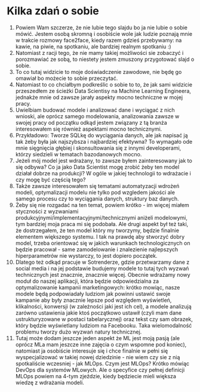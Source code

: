 # Kilka zdań o sobie

1. Powiem Wam szczerze, że nie lubie tego slajdu bo ja nie lubie o sobie mówić. Jestem osobą skromną i osobiście wole jak ludzie poznają mnie w trakcie rozmowy face2face, kiedy razem gdzieś przebywamy: na kawie, na piwie, na spotkaniu, ale bardziej realnym spotkaniu :)
2. Natomiast z racji tego, że nie mamy takiej możliwości sie zobaczyć i porozmawiać ze sobą, to niestety jestem zmuszony przygotować slajd o sobie.
3. To co tutaj widzicie to moje doświadczenie zawodowe, nie będę go omawiał bo możecie to sobie przeczytać.
4. Natomiast to co chciałbym podkreślic o sobie to to, że jak sami widzicie przeszedłem ze ścieżki Data Scientisy na Machine Learning Engineera, jednakże mnie od zawsze jarały aspekty mocno techniczne w mojej pracy.
5. Uwielbiam budować modele i analizować dane i wyciągać z nich wnioski, ale oprócz samego modelowania, analizowania zawsze w swojej pracy od początku odkąd jestem związany z tą branża interesowałem się również aspektami mocno technicznymi.
6. Przykładowo: Tworze SQLkę do wyciągania danych, ale jak napisać ją tak żeby była jak najszybsza i najbardziej efektywna? To wymagało ode mnie sięgnięcia głębiej i skonsultowania się z innymi developerami, którzy siedzieli w tematach bazodanowych mocno.
7. Jeżeli mój model jest wdrażany, to zawsze byłem zainteresowany jak to się odbywa? Co ja jako Data Scientist mogę zrobić żeby ten model działał dobrze na produkcji? W ogóle w jakiej technologii to wdrażacie i czy mogę być częścią tego?
8. Także zawsze interesowałem się tematami automatyzacji wdrożeń modeli, optymalizacji modelu nie tylko pod wzgledem jakości ale samego procesu czy to wyciągania danych, struktury baz danych.  
9. Żeby się nie rozgadać na ten temat, powiem krótko - im więcej miałem styczności z wyzwaniami produkcyjnymi/implementacyjnymi/technicznymi aniżeli modelowymi, tym bardziej moja praca mi się podobała. Ale drugi aspekt był też taki, że dostrzegałem, że ten model który my tworzymy, będzie finalnie elementem większego systemu. I tak na prawdę aby stworzyć dobry model, trzeba orientować się w jakich warunkach technologicznych on będzie pracował - same zamodelowanie i znalezienie najlepszych hiperparametrów nie wystarczy, to jest dopiero początek.
11. Dlatego też odkąd pracuje w Sotrenderze, gdzie przetwarzamy dane z social media i na jej podstawie budujemy modele to tutaj tych wyzwań technicznych jest znacznie, znacznie więcej. Obecnie wdrażamy nowy moduł do naszej aplikacji, która będzie odpowiedzialna za optymalizowanie kampanii marketingowych: krótko mowiąc, nasze modele będą podpowiadały ludziom jak powinni ustawić swoje kampanie aby były znacznie lepsze pod względem wyświetleń, klikalności, konwersji (w zależności jaki jest ich cel), a modele analizują zarówno ustawienia jakie ktoś początkowo ustawił (czyli mam dane ustrukturyzowane w postaci tabelarycznej) oraz tekst czy sam obrazek, który będzie wyświetlany ludziom na Facebooku. Taka wielomodalność problemu tworzy dużo wyzwań natury technicznej. 
12. Tutaj może dodam jeszcze jeden aspekt że ML jest moją pasją (ale oprócz MLa mam jeszcze inne zajęcia o czym wspomne pod koniec), natomiast ja osobiście interesuje się i chce finalnie w pełni się wyspecjalizować w takiej nowej dziedzinie - nie wiem czy sie z nią spotkaliście wczesniej - jak MLOps. Czym jest MLOps? Krótko mówiąc DevOps dla systemów MLowych. Ale o specyfice czy pełnej definicji MLOps powiem na 4-tym zjeździe, kiedy będziecie mieli większa wiedzę z wdrażania modeli.